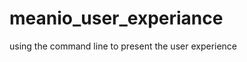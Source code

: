 meanio_user_experiance
======================

using the command line to present the user experience
